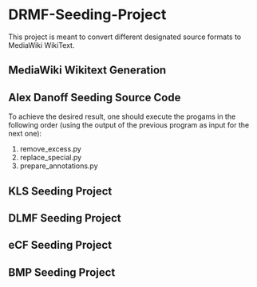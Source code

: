 # DRMF-Seeding-Project

This project is meant to convert different designated source formats to MediaWiki WikiText.

## MediaWiki Wikitext Generation

## Alex Danoff Seeding Source Code

To achieve the desired result, one should execute the progams in the following order (using the output of the previous program as input for the next one):

1. remove_excess.py
2. replace_special.py
3. prepare_annotations.py

## KLS Seeding Project

## DLMF Seeding Project

## eCF Seeding Project

## BMP Seeding Project


